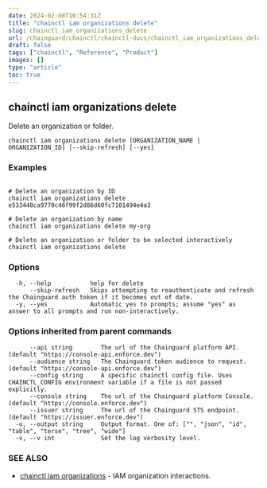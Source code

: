 ```yaml
---
date: 2024-02-08T16:54:31Z
title: "chainctl iam organizations delete"
slug: chainctl_iam_organizations_delete
url: /chainguard/chainctl/chainctl-docs/chainctl_iam_organizations_delete/
draft: false
tags: ["chainctl", "Reference", "Product"]
images: []
type: "article"
toc: true
---
```

## chainctl iam organizations delete

Delete an organization or folder.

```
chainctl iam organizations delete [ORGANIZATION_NAME | ORGANIZATION_ID] [--skip-refresh] [--yes]
```

### Examples

```

# Delete an organization by ID
chainctl iam organizations delete e533448ca9770c46f99f2d86d60fc7101494e4a3

# Delete an organization by name
chainctl iam organizations delete my-org

# Delete an organization or folder to be selected interactively
chainctl iam organizations delete

```

### Options

```
  -h, --help           help for delete
      --skip-refresh   Skips attempting to reauthenticate and refresh the Chainguard auth token if it becomes out of date.
  -y, --yes            Automatic yes to prompts; assume "yes" as answer to all prompts and run non-interactively.
```

### Options inherited from parent commands

```
      --api string        The url of the Chainguard platform API. (default "https://console-api.enforce.dev")
      --audience string   The Chainguard token audience to request. (default "https://console-api.enforce.dev")
      --config string     A specific chainctl config file. Uses CHAINCTL_CONFIG environment variable if a file is not passed explicitly.
      --console string    The url of the Chainguard platform Console. (default "https://console.enforce.dev")
      --issuer string     The url of the Chainguard STS endpoint. (default "https://issuer.enforce.dev")
  -o, --output string     Output format. One of: ["", "json", "id", "table", "terse", "tree", "wide"]
  -v, --v int             Set the log verbosity level.
```

### SEE ALSO

* [chainctl iam organizations](/chainguard/chainctl/chainctl-docs/chainctl_iam_organizations/)	 - IAM organization interactions.


